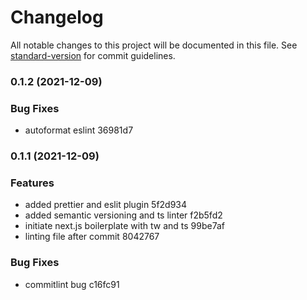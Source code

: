 # Changelog

All notable changes to this project will be documented in this file. See [standard-version](https://github.com/conventional-changelog/standard-version) for commit guidelines.

### 0.1.2 (2021-12-09)

### Bug Fixes

-   autoformat eslint 36981d7

### 0.1.1 (2021-12-09)

### Features

-   added prettier and eslit plugin 5f2d934
-   added semantic versioning and ts linter f2b5fd2
-   initiate next.js boilerplate with tw and ts 99be7af
-   linting file after commit 8042767

### Bug Fixes

-   commitlint bug c16fc91
